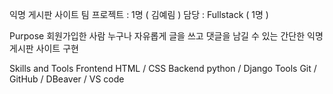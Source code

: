 익명 게시판 사이트
팀 프로젝트 : 1명 ( 김예림 )
담당 : Fullstack ( 1명 ) </br>

Purpose
회원가입한 사람 누구나 자유롭게 글을 쓰고 댓글을 남길 수 있는 간단한 익명 게시판 사이트 구현

Skills and Tools
Frontend
HTML / CSS 
Backend
python / Django
Tools
Git / GitHub / DBeaver / VS code
